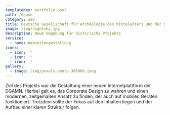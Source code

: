 ```yaml
---
templateKey: portfolio-post
path: /dgamn
category: web
title: Deutsche Gesellschaft für Archäologie des Mittelalters und der Neuzeit
image: /img/nightsky.jpg
description: Neue Umgebung für historische Projekte
service:
  - name: Webseitengestaltung
icons:
  - icon: ''
  - icon: ''
  - icon: ''
gallery:
  - image: /img/pexels-photo-386009.jpeg
---
```

Ziel des Projekts war die Gestaltung einer neuen Internetplattform der DGAMN. Hierbei galt es, das Corporate Design zu wahren und einen modernen, zeitgemäßen Ansatz zu finden, der auch auf mobilen Geräten funktioniert. Trotzdem sollte der Fokus auf den Inhalten liegen und der Aufbau einer klaren Struktur folgen.
